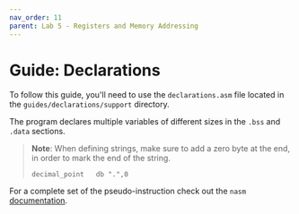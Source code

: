 ```yaml
---
nav_order: 11
parent: Lab 5 - Registers and Memory Addressing
---
```


# Guide: Declarations

To follow this guide, you'll need to use the `declarations.asm` file located in the `guides/declarations/support` directory.

The program declares multiple variables of different sizes in the `.bss` and `.data` sections.

>**Note**: When defining strings, make sure to add a zero byte at the end, in order to mark the end of the string.
>
>```Assembly
>decimal_point   db ".",0
>```

For a complete set of the pseudo-instruction check out the `nasm` [documentation](https://nasm.us/doc/nasmdoc3.html).

